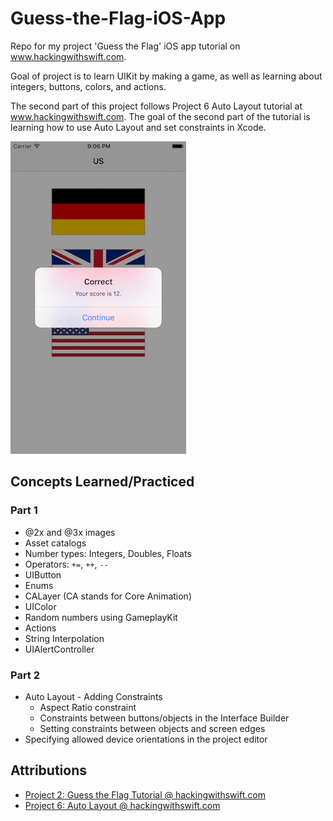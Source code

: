# Guess-the-Flag-iOS-App
Repo for my project 'Guess the Flag' iOS app tutorial on www.hackingwithswift.com.

Goal of project is to learn UIKit by making a game, as well as learning about integers, buttons, colors, and actions.

The second part of this project follows Project 6 Auto Layout tutorial at www.hackingwithswift.com.  The goal of the second part of the tutorial is learning how to use Auto Layout and set constraints in Xcode.

![Guess the Flag App screenshot](/AppScreenshot.png)

## Concepts Learned/Practiced
### Part 1
* @2x and @3x images
* Asset catalogs
* Number types: Integers, Doubles, Floats
* Operators: ```+=```, ```++```, ```--```
* UIButton
* Enums
* CALayer (CA stands for Core Animation)
* UIColor
* Random numbers using GameplayKit
* Actions
* String Interpolation
* UIAlertController

### Part 2
* Auto Layout - Adding Constraints
  * Aspect Ratio constraint
  * Constraints between buttons/objects in the Interface Builder
  * Setting constraints between objects and screen edges
* Specifying allowed device orientations in the project editor

## Attributions
* [Project 2: Guess the Flag Tutorial @ hackingwithswift.com](https://www.hackingwithswift.com/read/2/overview)
* [Project 6: Auto Layout @ hackingwithswift.com](https://www.hackingwithswift.com/read/6/overview)
